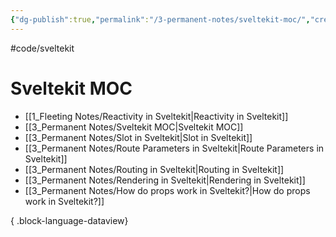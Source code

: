```yaml
---
{"dg-publish":true,"permalink":"/3-permanent-notes/sveltekit-moc/","created":"2023-07-24T22:36:28.391+02:00","updated":"2023-08-02T21:53:08.715+02:00"}
---
```


#code/sveltekit 

# Sveltekit MOC
- [[1_Fleeting Notes/Reactivity in Sveltekit\|Reactivity in Sveltekit]]
- [[3_Permanent Notes/Sveltekit MOC\|Sveltekit MOC]]
- [[3_Permanent Notes/Slot in Sveltekit\|Slot in Sveltekit]]
- [[3_Permanent Notes/Route Parameters in Sveltekit\|Route Parameters in Sveltekit]]
- [[3_Permanent Notes/Routing in Sveltekit\|Routing in Sveltekit]]
- [[3_Permanent Notes/Rendering in Sveltekit\|Rendering in Sveltekit]]
- [[3_Permanent Notes/How do props work in Sveltekit?\|How do props work in Sveltekit?]]

{ .block-language-dataview}